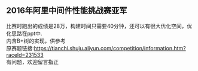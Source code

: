 ## 2016年阿里中间件性能挑战赛亚军

比赛时跑出的成绩是28万，构建时间只需要40分钟，还可以有很大优化空间，优化思路在ppt中.  
内含B+树的实现，供参考  
原赛题链接:https://tianchi.shuju.aliyun.com/competition/information.htm?raceId=231533  
有问题，欢迎留言指正
